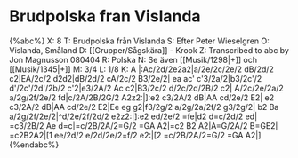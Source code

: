 # Brudpolska fran Vislanda

{%abc%}
X: 8
T: Brudpolska från Vislanda
S: Efter Peter Wieselgren
O: Vislanda, Småland
D: [[Grupper/Sågskära]] - Krook
Z: Transcribed to abc by Jon Magnusson 080404 
R: Polska
N: Se även [[Musik/1298|+]] och [[Musik/1345|+]]
M: 3/4
L: 1/8
K: A
|:Ac/2d/2e2a2|a/2e/2c/2e/2 dB/2d/2 c2|EA/2c/2 d2d2|dB/2d/2 cA/2c/2 B3/2e/2|
ea ac' c'3/2a/2|b3/2c'/2 d'/2c'/2d'/2b/2 c'2|e3/2A/2 Ac c2|B3/2c/2 d/2c/2d/2B/2 c2|
A/2c/2e/2a/2 a/2g/2f/2e/2 fd|c/2A/2B/2G/2 A2z2:|]:e2 c3/2A/2 dB|AA cd/2e/2 E2|
e2 c3/2A/2 dB|AA cd/2e/2 E2|Ee eg g2|f3/2g/2 a/2g/2a/2f/2 g3/2g/2|
b2 Ba a/2g/2f/2e/2|^d/2e/2f/2d/2 e2z2:|]:e2 ed/2e/2 =fe|d2 d=c/2d/2 ed|
=c3/2B/2 Ae d=c|=c/2B/2A/2=G/2 =GA A2|=c2 B2 A2|A=G/2A/2 B=GE2|
=c2B2A2|[1 ee/2d/2 e/2d/2e/2=f/2 e2:|[2 =c/2B/2A/2=G/2 =GA A2|]
{%endabc%}

